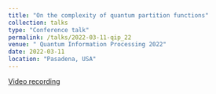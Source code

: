 ```yaml
---
title: "On the complexity of quantum partition functions"
collection: talks
type: "Conference talk"
permalink: /talks/2022-03-11-qip_22
venue: " Quantum Information Processing 2022"
date: 2022-03-11
location: "Pasadena, USA"
---
```


[Video recording](https://www.youtube.com/watch?v=OS2_w0wwKW0)
